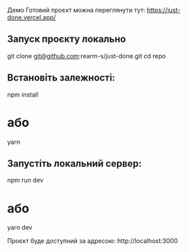 Демо
Готовий проєкт можна переглянути тут:
https://just-done.vercel.app/

## Запуск проєкту локально
git clone git@github.com:rearm-s/just-done.git
cd repo

## Встановіть залежності:
npm install
# або
yarn

## Запустіть локальний сервер:
npm run dev
# або
yarn dev

Проєкт буде доступний за адресою: http://localhost:3000